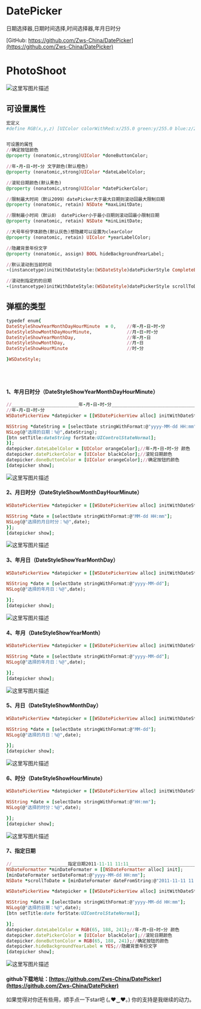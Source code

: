 # DatePicker
日期选择器,日期时间选择,时间选择器,年月日时分


[GitHub: https://github.com/Zws-China/DatePicker](https://github.com/Zws-China/DatePicker)


# PhotoShoot
![这里写图片描述](http://img.blog.csdn.net/20170809172306981?watermark/2/text/aHR0cDovL2Jsb2cuY3Nkbi5uZXQvcXFfMjY1OTgwNzc=/font/5a6L5L2T/fontsize/400/fill/I0JBQkFCMA==/dissolve/70/gravity/SouthEast)


## 可设置属性
```ruby
宏定义
#define RGB(x,y,z) [UIColor colorWithRed:x/255.0 green:y/255.0 blue:z/255.0 alpha:1.0]


可设置的属性
//确定按钮颜色
@property (nonatomic,strong)UIColor *doneButtonColor;

//年-月-日-时-分 文字颜色(默认橙色)
@property (nonatomic,strong)UIColor *dateLabelColor;

//滚轮日期颜色(默认黑色)
@property (nonatomic,strong)UIColor *datePickerColor;

//限制最大时间（默认2099）datePicker大于最大日期则滚动回最大限制日期
@property (nonatomic, retain) NSDate *maxLimitDate;

//限制最小时间（默认0） datePicker小于最小日期则滚动回最小限制日期
@property (nonatomic, retain) NSDate *minLimitDate;

//大号年份字体颜色(默认灰色)想隐藏可以设置为clearColor
@property (nonatomic, retain) UIColor *yearLabelColor;

//隐藏背景年份文字
@property (nonatomic, assign) BOOL hideBackgroundYearLabel;

//默认滚动到当前时间
-(instancetype)initWithDateStyle:(WSDateStyle)datePickerStyle CompleteBlock:(void(^)(NSDate *))completeBlock;

//滚动到指定的的日期
-(instancetype)initWithDateStyle:(WSDateStyle)datePickerStyle scrollToDate:(NSDate *)scrollToDate CompleteBlock:(void(^)(NSDate *))completeBlock;


```


## 弹框的类型
```ruby
typedef enum{
DateStyleShowYearMonthDayHourMinute  = 0,    //年-月-日-时-分
DateStyleShowMonthDayHourMinute,             //月-日-时-分
DateStyleShowYearMonthDay,                   //年-月-日
DateStyleShowMonthDay,                       //月-日
DateStyleShowHourMinute                      //时-分

}WSDateStyle;

```
<br><br>
#### 1、年月日时分（DateStyleShowYearMonthDayHourMinute）<br>
```ruby
//_________________________年-月-日-时-分____________________________________________
//年-月-日-时-分
WSDatePickerView *datepicker = [[WSDatePickerView alloc] initWithDateStyle:DateStyleShowYearMonthDayHourMinute CompleteBlock:^(NSDate *selectDate) {

NSString *dateString = [selectDate stringWithFormat:@"yyyy-MM-dd HH:mm"];
NSLog(@"选择的日期：%@",dateString);
[btn setTitle:dateString forState:UIControlStateNormal];
}];
datepicker.dateLabelColor = [UIColor orangeColor];//年-月-日-时-分 颜色
datepicker.datePickerColor = [UIColor blackColor];//滚轮日期颜色
datepicker.doneButtonColor = [UIColor orangeColor];//确定按钮的颜色
[datepicker show];

```
![这里写图片描述](http://img.blog.csdn.net/20170406171425510?watermark/2/text/aHR0cDovL2Jsb2cuY3Nkbi5uZXQvcXFfMjY1OTgwNzc=/font/5a6L5L2T/fontsize/400/fill/I0JBQkFCMA==/dissolve/70/gravity/SouthEast)

#### 2、月日时分（DateStyleShowMonthDayHourMinute）<br>
```ruby
WSDatePickerView *datepicker = [[WSDatePickerView alloc] initWithDateStyle:DateStyleShowMonthDayHourMinute CompleteBlock:^(NSDate *selectDate) {

NSString *date = [selectDate stringWithFormat:@"MM-dd HH:mm"];
NSLog(@"选择的月日时分：%@",date);
}];
[datepicker show];

```
![这里写图片描述](http://img.blog.csdn.net/20170406171606527?watermark/2/text/aHR0cDovL2Jsb2cuY3Nkbi5uZXQvcXFfMjY1OTgwNzc=/font/5a6L5L2T/fontsize/400/fill/I0JBQkFCMA==/dissolve/70/gravity/SouthEast)

#### 3、年月日（DateStyleShowYearMonthDay）<br>
```ruby
WSDatePickerView *datepicker = [[WSDatePickerView alloc] initWithDateStyle:DateStyleShowYearMonthDay CompleteBlock:^(NSDate *selectDate) {

NSString *date = [selectDate stringWithFormat:@"yyyy-MM-dd"];
NSLog(@"选择的年月日：%@",date);

}];
[datepicker show];

```
![这里写图片描述](http://img.blog.csdn.net/20170406171552762?watermark/2/text/aHR0cDovL2Jsb2cuY3Nkbi5uZXQvcXFfMjY1OTgwNzc=/font/5a6L5L2T/fontsize/400/fill/I0JBQkFCMA==/dissolve/70/gravity/SouthEast)

#### 4、年月（DateStyleShowYearMonth）<br>
```ruby
WSDatePickerView *datepicker = [[WSDatePickerView alloc] initWithDateStyle:DateStyleShowYearMonthDay CompleteBlock:^(NSDate *selectDate) {

NSString *date = [selectDate stringWithFormat:@"yyyy-MM-dd"];
NSLog(@"选择的年月日：%@",date);

}];
[datepicker show];

```
![这里写图片描述](http://img.blog.csdn.net/20180202213530921?watermark/2/text/aHR0cDovL2Jsb2cuY3Nkbi5uZXQvcXFfMjY1OTgwNzc=/font/5a6L5L2T/fontsize/400/fill/I0JBQkFCMA==/dissolve/70/gravity/SouthEast)

#### 5、月日（DateStyleShowMonthDay）<br>
```ruby
WSDatePickerView *datepicker = [[WSDatePickerView alloc] initWithDateStyle:DateStyleShowMonthDay CompleteBlock:^(NSDate *selectDate) {

NSString *date = [selectDate stringWithFormat:@"MM-dd"];
NSLog(@"选择的月日：%@",date);

}];
[datepicker show];

```
![这里写图片描述](http://img.blog.csdn.net/20170406171721639?watermark/2/text/aHR0cDovL2Jsb2cuY3Nkbi5uZXQvcXFfMjY1OTgwNzc=/font/5a6L5L2T/fontsize/400/fill/I0JBQkFCMA==/dissolve/70/gravity/SouthEast)

#### 6、时分（DateStyleShowHourMinute）<br>
```ruby
WSDatePickerView *datepicker = [[WSDatePickerView alloc] initWithDateStyle:DateStyleShowHourMinute CompleteBlock:^(NSDate *selectDate) {

NSString *date = [selectDate stringWithFormat:@"HH:mm"];
NSLog(@"选择的时分：%@",date);

}];
[datepicker show];

```
![这里写图片描述](http://img.blog.csdn.net/20170406171706389?watermark/2/text/aHR0cDovL2Jsb2cuY3Nkbi5uZXQvcXFfMjY1OTgwNzc=/font/5a6L5L2T/fontsize/400/fill/I0JBQkFCMA==/dissolve/70/gravity/SouthEast)

#### 7、指定日期 <br>
```ruby
//_____________________指定日期2011-11-11 11:11_______________________________
NSDateFormatter *minDateFormater = [[NSDateFormatter alloc] init];
[minDateFormater setDateFormat:@"yyyy-MM-dd HH:mm"];
NSDate *scrollToDate = [minDateFormater dateFromString:@"2011-11-11 11:11"];

WSDatePickerView *datepicker = [[WSDatePickerView alloc] initWithDateStyle:DateStyleShowYearMonthDayHourMinute scrollToDate:scrollToDate CompleteBlock:^(NSDate *selectDate) {

NSString *date = [selectDate stringWithFormat:@"yyyy-MM-dd HH:mm"];
NSLog(@"选择的日期：%@",date);
[btn setTitle:date forState:UIControlStateNormal];

}];
datepicker.dateLabelColor = RGB(65, 188, 241);//年-月-日-时-分 颜色
datepicker.datePickerColor = [UIColor blackColor];//滚轮日期颜色
datepicker.doneButtonColor = RGB(65, 188, 241);//确定按钮的颜色
datepicker.hideBackgroundYearLabel = YES;//隐藏背景年份文字
[datepicker show];

```
![这里写图片描述](http://img.blog.csdn.net/20180202214928239?watermark/2/text/aHR0cDovL2Jsb2cuY3Nkbi5uZXQvcXFfMjY1OTgwNzc=/font/5a6L5L2T/fontsize/400/fill/I0JBQkFCMA==/dissolve/70/gravity/SouthEast)

#### github下载地址：[https://github.com/Zws-China/DatePicker](https://github.com/Zws-China/DatePicker)

如果觉得对你还有些用，顺手点一下star吧 (｡♥‿♥｡)   你的支持是我继续的动力。<br>
